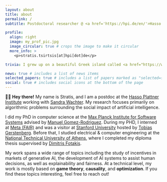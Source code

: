 ```yaml
---
layout: about
title: about
permalink: /
subtitle: Postdoctoral researcher @ <a href='https://hpi.de/en/'>Hasso Plattner Institute</a>

profile:
  align: right
  image: my_prof_pic.jpg
  image_circular: true # crops the image to make it circular
  more_info: >
    <p>stratis.tsirtsis[at]hpi[dot]de</p>

trivia: I grew up on a beautiful Greek island called <a href="https://www.visitlesvos.gr/en/">Lesvos</a>. In my free time, I enjoy (trail) running and playing the guitar.

news: true # includes a list of news items
selected_papers: true # includes a list of papers marked as "selected={true}"
social: true # includes social icons at the bottom of the page
---
```


👋🏼 **Hey there!** My name is Stratis, and I am a postdoc at the [Hasso Plattner Institute](https://hpi.de/en/) working with [Sandra Wachter](https://www.oii.ox.ac.uk/people/profiles/sandra-wachter/). My research focuses primarily on algorithmic problems surrounding the social impact of artificial intelligence.

I did my PhD in computer science at the [Max Planck Institute for Software Systems](https://www.mpi-sws.org/) advised by [Manuel Gomez-Rodriguez](https://people.mpi-sws.org/~manuelgr/). During my PHD, I interned at [Meta (FAIR)](https://ai.meta.com/) and was a visitor at [Stanford University](https://www.stanford.edu/) hosted by [Tobias Gerstenberg](https://cicl.stanford.edu/member/tobias_gerstenberg/). Before that, I studied electrical & computer engineering at the [National Technical University of Athens](https://ntua.gr/en/), where I completed my diploma thesis supervised by [Dimitris Fotakis](http://www.softlab.ntua.gr/~fotakis/).

My work spans a wide range of topics including the study of incentives in markets of generative AI, the development of AI systems to assist human decisions, as well as explainability and fairness. At a technical level, my work is mostly based on **game theory**, **causality**, and **optimization**. If you find these topics interesting, feel free to reach out!
